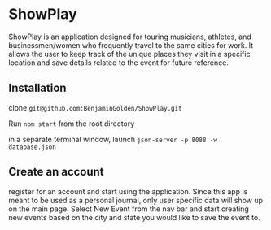 # ShowPlay
ShowPlay is an application designed for touring musicians, athletes, and businessmen/women who frequently travel to the same cities for work. It allows the user to keep track of the unique places they visit in a specific location and save details related to the event for future reference.

## Installation
clone ```git@github.com:BenjaminGolden/ShowPlay.git```

Run ```npm start``` from the root directory

in a separate terminal window, launch ```json-server -p 8088 -w database.json```

## Create an account
register for an account and start using the application. Since this app is meant to be used as a personal journal, only user specific data will show up on the main page. Select New Event from the nav bar and start creating new events based on the city and state you would like to save the event to.

